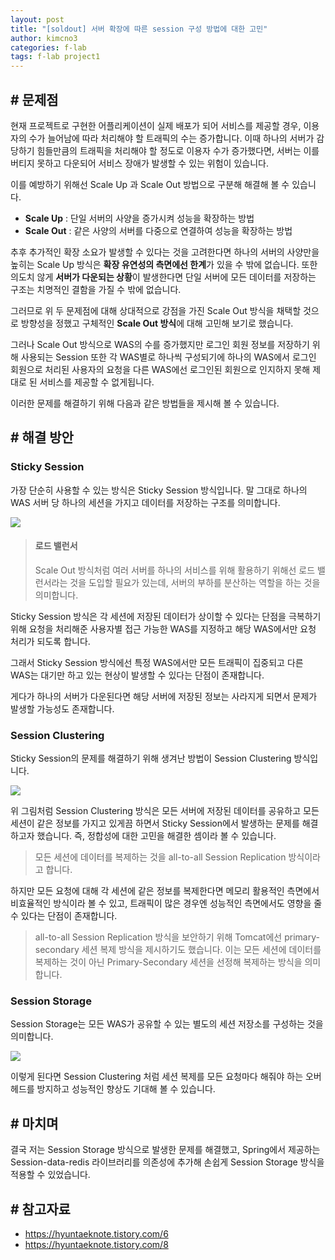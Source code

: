 ```yaml
---
layout: post
title: "[soldout] 서버 확장에 따른 session 구성 방법에 대한 고민"
author: kimcno3
categories: f-lab
tags: f-lab project1
---
```


## # 문제점
현재 프로젝트로 구현한 어플리케이션이 실제 배포가 되어 서비스를 제공할 경우, 이용자의 수가 늘어남에 따라 처리해야 할 트래픽의 수는 증가합니다. 이때 하나의 서버가 감당하기 힘들만큼의 트래픽을 처리해야 할 정도로 이용자 수가 증가했다면, 서버는 이를 버티지 못하고 다운되어 서비스 장애가 발생할 수 있는 위험이 있습니다.

이를 예방하기 위해선 Scale Up 과 Scale Out 방법으로 구분해 해결해 볼 수 있습니다.

- **Scale Up** : 단일 서버의 사양을 증가시켜 성능을 확장하는 방법
- **Scale Out** : 같은 사양의 서버를 다중으로 연결하여 성능을 확장하는 방법

추후 추가적인 확장 소요가 발생할 수 있다는 것을 고려한다면 하나의 서버의 사양만을 높히는 Scale Up 방식은 **확장 유연성의 측면에선 한계**가 있을 수 밖에 없습니다. 또한 의도치 않게 **서버가 다운되는 상황**이 발생한다면 단일 서버에 모든 데이터를 저장하는 구조는 치명적인 결함을 가질 수 밖에 없습니다.

그러므로 위 두 문제점에 대해 상대적으로 강점을 가진 Scale Out 방식을 채택할 것으로 방향성을 정했고 구체적인 **Scale Out 방식**에 대해 고민해 보기로 했습니다.

그러나 Scale Out 방식으로 WAS의 수를 증가했지만 로그인 회원 정보를 저장하기 위해 사용되는 Session 또한 각 WAS별로 하나씩 구성되기에 하나의 WAS에서 로그인 회원으로 처리된 사용자의 요청을 다른 WAS에선 로그인된 회원으로 인지하지 못해 제대로 된 서비스를 제공할 수 없게됩니다.

이러한 문제를 해결하기 위해 다음과 같은 방법들을 제시해 볼 수 있습니다.

## # 해결 방안
### Sticky Session
가장 단순히 사용할 수 있는 방식은 Sticky Session 방식입니다. 말 그대로 하나의 WAS 서버 당 하나의 세션을 가지고 데이터를 저장하는 구조를 의미합니다.

![](https://img1.daumcdn.net/thumb/R1280x0/?scode=mtistory2&fname=https%3A%2F%2Fblog.kakaocdn.net%2Fdn%2FboFlh4%2FbtqESXc9LPa%2Fc6j2klIYPLK1ni9QAmXLUk%2Fimg.png)

> #### **로드 밸런서**
> Scale Out 방식처럼 여러 서버를 하나의 서비스를 위해 활용하기 위해선 로드 밸런서라는 것을 도입할 필요가 있는데, 서버의 부하를 분산하는 역할을 하는 것을 의미합니다.

Sticky Session 방식은 각 세션에 저장된 데이터가 상이할 수 있다는 단점을 극복하기 위해 요청을 처리해준 사용자별 접근 가능한 WAS를 지정하고 해당 WAS에서만 요청 처리가 되도록 합니다.

그래서 Sticky Session 방식에선 특정 WAS에서만 모든 트래픽이 집중되고 다른 WAS는 대기만 하고 있는 현상이 발생할 수 있다는 단점이 존재합니다.

게다가 하나의 서버가 다운된다면 해당 서버에 저장된 정보는 사라지게 되면서 문제가 발생할 가능성도 존재합니다.

### Session Clustering
Sticky Session의 문제를 해결하기 위해 생겨난 방법이 Session Clustering 방식입니다.

![](https://img1.daumcdn.net/thumb/R1280x0/?scode=mtistory2&fname=https%3A%2F%2Fblog.kakaocdn.net%2Fdn%2FbeH7KU%2FbtqESih0Ula%2F6QwZUMToYxOh8j1LLIwYdK%2Fimg.png)

위 그림처럼 Session Clustering 방식은 모든 서버에 저장된 데이터를 공유하고 모든 세션이 같은 정보를 가지고 있게끔 하면서 Sticky Session에서 발생하는 문제를 해결하고자 했습니다. 즉, 정합성에 대한 고민을 해결한 셈이라 볼 수 있습니다.

> 모든 세션에 데이터를 복제하는 것을 all-to-all Session Replication 방식이라고 합니다.

하지만 모든 요청에 대해 각 세션에 같은 정보를 복제한다면 메모리 활용적인 측면에서 비효율적인 방식이라 볼 수 있고, 트래픽이 많은 경우엔 성능적인 측면에서도 영향을 줄 수 있다는 단점이 존재합니다.

> all-to-all Session Replication 방식을 보안하기 위해 Tomcat에선 primary-secondary 세션 복제 방식을 제시하기도 했습니다. 이는 모든 세션에 데이터를 복제하는 것이 아닌 Primary-Secondary 세션을 선정해 복제하는 방식을 의미합니다.

### Session Storage
Session Storage는 모든 WAS가 공유할 수 있는 별도의 세션 저장소를 구성하는 것을 의미합니다.

![](https://img1.daumcdn.net/thumb/R1280x0/?scode=mtistory2&fname=https%3A%2F%2Fblog.kakaocdn.net%2Fdn%2FcvGZ64%2FbtqESWyzU7U%2FwPLINLrekwoSehSrteRLa0%2Fimg.png)

이렇게 된다면 Session Clustering 처럼 세션 복제를 모든 요청마다 해줘야 하는 오버헤드를 방지하고 성능적인 향상도 기대해 볼 수 있습니다.

## # 마치며
결국 저는 Session Storage 방식으로 발생한 문제를 해결했고, Spring에서 제공하는 Session-data-redis 라이브러리를 의존성에 추가해 손쉽게 Session Storage 방식을 적용할 수 있었습니다.

## # 참고자료
- https://hyuntaeknote.tistory.com/6
- https://hyuntaeknote.tistory.com/8